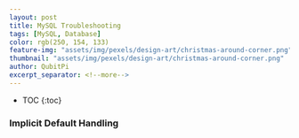 ```yaml
---
layout: post
title: MySQL Troubleshooting
tags: [MySQL, Database]
color: rgb(250, 154, 133)
feature-img: "assets/img/pexels/design-art/christmas-around-corner.png"
thumbnail: "assets/img/pexels/design-art/christmas-around-corner.png"
author: QubitPi
excerpt_separator: <!--more-->
---
```



<!--more-->

* TOC
{:toc}

### Implicit Default Handling

